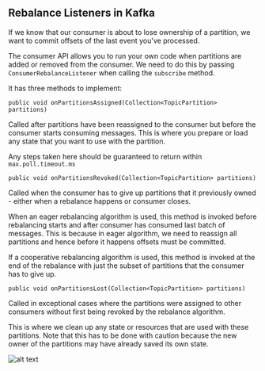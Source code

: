 ## Rebalance Listeners in Kafka

If we know that our consumer is about to lose ownership of a partition, we want to commit offsets of the last event you've processed.

The consumer API allows you to run your own code when partitions are added or removed from the consumer. We need to do this by passing ```ConsumerRebalanceListener``` when calling the ```subscribe``` method.

It has three methods to implement:

```public void onPartitionsAssigned(Collection<TopicPartition> partitions)```

Called after partitions have been reassigned to the consumer but before the consumer starts consuming messages. This is where you prepare or load any state that you want to use with the partition.

Any steps taken here should be guaranteed to return within ```max.poll.timeout.ms```

```public void onPartitionsRevoked(Collection<TopicPartition> partitions)```

Called when the consumer has to give up partitions that it previously owned - either when a rebalance happens or consumer closes.

When an eager rebalancing algorithm is used, this method is invoked before rebalancing starts and after consumer has consumed last batch of messages. This is because in eager algorithm, we need to reassign all partitions and hence before it happens offsets must be committed.

If a cooperative rebalancing algorithm is used, this method is invoked at the end of the rebalance with just the subset of partitions that the consumer has to give up.

```public void onPartitionsLost(Collection<TopicPartition> partitions)```

Called in exceptional cases where the partitions were assigned to other consumers without first being revoked by the rebalance algorithm.

This is where we clean up any state or resources that are used with these partitions. Note that this has to be done with caution because the new owner of the partitions may have already saved its own state.

![alt text](https://snipboard.io/M5Inw1.jpg)

